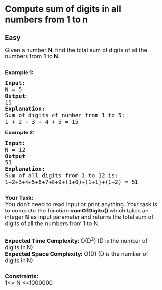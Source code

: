 # Compute sum of digits in all numbers from 1 to n
## Easy 
<div class="problem-statement">
                <p></p><p><span style="font-size:18px">Given a number <strong>N</strong>, find the total sum of digits of all the numbers from <strong>1</strong> to <strong>N</strong>.</span><br>
&nbsp;</p>

<p><span style="font-size:18px"><strong>Example 1:</strong></span></p>

<pre><span style="font-size:18px"><strong>Input:</strong>
N = 5
<strong>Output:</strong>
15
<strong>Explanation:</strong>
Sum of digits of number from 1 to 5:
1 + 2 + 3 + 4 + 5 = 15</span></pre>

<p><span style="font-size:18px"><strong>Example 2:</strong></span></p>

<pre><span style="font-size:18px"><strong>Input:</strong>
N = 12
<strong>Output</strong>
51</span>
<strong><span style="font-size:18px">Explanation:
</span></strong><span style="font-size:18px">Sum of all digits from 1 to 12 is:
1+2+3+4+5+6+7+8+9+(1+0)+(1+1)+(1+2) = 51</span>
</pre>

<p><br>
<span style="font-size:18px"><strong>Your Task:</strong><br>
You don't need to read input or print anything. Your task is to complete the function <strong>sumOfDigits()</strong>&nbsp;which takes an integer <strong>N</strong>&nbsp;as input parameter&nbsp;and returns the total sum of digits of all the numbers from 1 to N.&nbsp;</span><br>
&nbsp;</p>

<p><span style="font-size:18px"><strong>Expected Time Complexity:</strong> O(D<sup>2</sup>) (D is the number of digits in N)<br>
<strong>Expected Space Complexity:</strong> O(D) (D is the number of digits in N)</span><br>
&nbsp;</p>

<p><span style="font-size:18px"><strong>Constraints:</strong><br>
1&lt;= N &lt;=1000000</span></p>
 <p></p>
            </div>